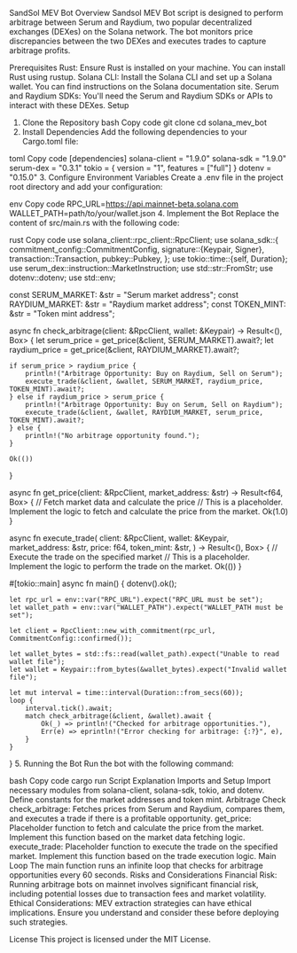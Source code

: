 SandSol MEV Bot
Overview
Sandsol MEV Bot script is designed to perform arbitrage between Serum and Raydium, two popular decentralized exchanges (DEXes) on the Solana network. The bot monitors price discrepancies between the two DEXes and executes trades to capture arbitrage profits.

Prerequisites
Rust: Ensure Rust is installed on your machine. You can install Rust using rustup.
Solana CLI: Install the Solana CLI and set up a Solana wallet. You can find instructions on the Solana documentation site.
Serum and Raydium SDKs: You'll need the Serum and Raydium SDKs or APIs to interact with these DEXes.
Setup
1. Clone the Repository
bash
Copy code
git clone <repository-url>
cd solana_mev_bot
2. Install Dependencies
Add the following dependencies to your Cargo.toml file:

toml
Copy code
[dependencies]
solana-client = "1.9.0"
solana-sdk = "1.9.0"
serum-dex = "0.3.1"
tokio = { version = "1", features = ["full"] }
dotenv = "0.15.0"
3. Configure Environment Variables
Create a .env file in the project root directory and add your configuration:

env
Copy code
RPC_URL=https://api.mainnet-beta.solana.com
WALLET_PATH=path/to/your/wallet.json
4. Implement the Bot
Replace the content of src/main.rs with the following code:

rust
Copy code
use solana_client::rpc_client::RpcClient;
use solana_sdk::{
    commitment_config::CommitmentConfig,
    signature::{Keypair, Signer},
    transaction::Transaction,
    pubkey::Pubkey,
};
use tokio::time::{self, Duration};
use serum_dex::instruction::MarketInstruction;
use std::str::FromStr;
use dotenv::dotenv;
use std::env;

const SERUM_MARKET: &str = "Serum market address";
const RAYDIUM_MARKET: &str = "Raydium market address";
const TOKEN_MINT: &str = "Token mint address";

async fn check_arbitrage(client: &RpcClient, wallet: &Keypair) -> Result<(), Box<dyn std::error::Error>> {
    let serum_price = get_price(&client, SERUM_MARKET).await?;
    let raydium_price = get_price(&client, RAYDIUM_MARKET).await?;

    if serum_price > raydium_price {
        println!("Arbitrage Opportunity: Buy on Raydium, Sell on Serum");
        execute_trade(&client, &wallet, SERUM_MARKET, raydium_price, TOKEN_MINT).await?;
    } else if raydium_price > serum_price {
        println!("Arbitrage Opportunity: Buy on Serum, Sell on Raydium");
        execute_trade(&client, &wallet, RAYDIUM_MARKET, serum_price, TOKEN_MINT).await?;
    } else {
        println!("No arbitrage opportunity found.");
    }

    Ok(())
}

async fn get_price(client: &RpcClient, market_address: &str) -> Result<f64, Box<dyn std::error::Error>> {
    // Fetch market data and calculate the price
    // This is a placeholder. Implement the logic to fetch and calculate the price from the market.
    Ok(1.0)
}

async fn execute_trade(
    client: &RpcClient,
    wallet: &Keypair,
    market_address: &str,
    price: f64,
    token_mint: &str,
) -> Result<(), Box<dyn std::error::Error>> {
    // Execute the trade on the specified market
    // This is a placeholder. Implement the logic to perform the trade on the market.
    Ok(())
}

#[tokio::main]
async fn main() {
    dotenv().ok();

    let rpc_url = env::var("RPC_URL").expect("RPC_URL must be set");
    let wallet_path = env::var("WALLET_PATH").expect("WALLET_PATH must be set");

    let client = RpcClient::new_with_commitment(rpc_url, CommitmentConfig::confirmed());

    let wallet_bytes = std::fs::read(wallet_path).expect("Unable to read wallet file");
    let wallet = Keypair::from_bytes(&wallet_bytes).expect("Invalid wallet file");

    let mut interval = time::interval(Duration::from_secs(60));
    loop {
        interval.tick().await;
        match check_arbitrage(&client, &wallet).await {
            Ok(_) => println!("Checked for arbitrage opportunities."),
            Err(e) => eprintln!("Error checking for arbitrage: {:?}", e),
        }
    }
}
5. Running the Bot
Run the bot with the following command:

bash
Copy code
cargo run
Script Explanation
Imports and Setup
Import necessary modules from solana-client, solana-sdk, tokio, and dotenv.
Define constants for the market addresses and token mint.
Arbitrage Check
check_arbitrage: Fetches prices from Serum and Raydium, compares them, and executes a trade if there is a profitable opportunity.
get_price: Placeholder function to fetch and calculate the price from the market. Implement this function based on the market data fetching logic.
execute_trade: Placeholder function to execute the trade on the specified market. Implement this function based on the trade execution logic.
Main Loop
The main function runs an infinite loop that checks for arbitrage opportunities every 60 seconds.
Risks and Considerations
Financial Risk: Running arbitrage bots on mainnet involves significant financial risk, including potential losses due to transaction fees and market volatility.
Ethical Considerations: MEV extraction strategies can have ethical implications. Ensure you understand and consider these before deploying such strategies.

License
This project is licensed under the MIT License.
